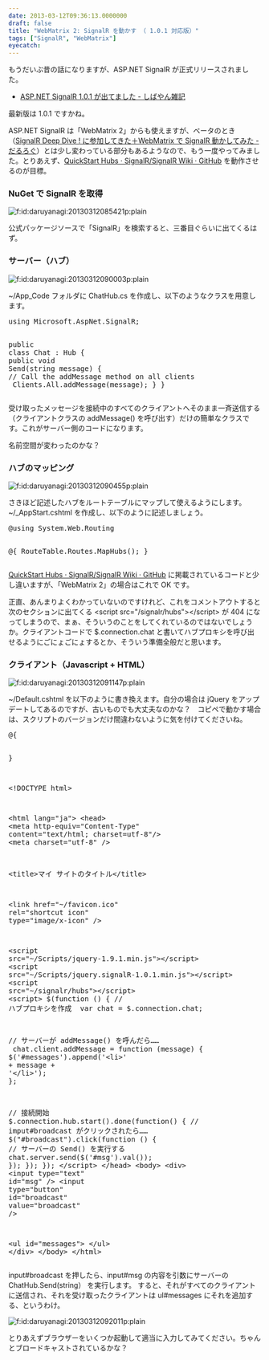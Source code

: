 ```yaml
---
date: 2013-03-12T09:36:13.0000000
draft: false
title: "WebMatrix 2: SignalR を動かす （ 1.0.1 対応版）"
tags: ["SignalR", "WebMatrix"]
eyecatch: 
---
```

<p>もうだいぶ昔の話になりますが、ASP.NET SignalR が正式リリースされました。</p>

<ul>
<li><a href="http://shiba-yan.hatenablog.jp/entry/20130303/1362291390">ASP.NET SignalR 1.0.1 &#x304C;&#x51FA;&#x3066;&#x307E;&#x3057;&#x305F; - &#x3057;&#x3070;&#x3084;&#x3093;&#x96D1;&#x8A18;</a></li>
</ul><p>最新版は 1.0.1 ですかね。</p><p>ASP.NET SignalR は「WebMatrix 2」からも使えますが、ベータのとき（<a href="https://blog.daruyanagi.jp/entry/2012/08/31/031730">SignalR Deep Dive ! &#x306B;&#x53C2;&#x52A0;&#x3057;&#x3066;&#x304D;&#x305F;&#xFF0B;WebMatrix &#x3067; SignalR &#x52D5;&#x304B;&#x3057;&#x3066;&#x307F;&#x305F; - &#x3060;&#x308B;&#x308D;&#x3050;</a>）とは少し変わっている部分もあるようなので、もう一度やってみました。とりあえず、<a href="https://github.com/SignalR/SignalR/wiki/QuickStart-Hubs">QuickStart Hubs &middot; SignalR/SignalR Wiki &middot; GitHub</a> を動作させるのが目標。</p>

<div class="section">
<h3>NuGet で SignalR を取得</h3>
<p><span itemscope itemtype="http://schema.org/Photograph"><img src="20130312085421.png" alt="f:id:daruyanagi:20130312085421p:plain" title="f:id:daruyanagi:20130312085421p:plain" class="hatena-fotolife" itemprop="image"></span></p><p>公式パッケージソースで「SignalR」を検索すると、三番目ぐらいに出てくるはず。</p>

</div>
<div class="section">
<h3>サーバー（ハブ）</h3>
<p><span itemscope itemtype="http://schema.org/Photograph"><img src="20130312090003.png" alt="f:id:daruyanagi:20130312090003p:plain" title="f:id:daruyanagi:20130312090003p:plain" class="hatena-fotolife" itemprop="image"></span></p><p>~/App_Code フォルダに ChatHub.cs を作成し、以下のようなクラスを用意します。</p>
<pre class="code lang-cs" data-lang="cs" data-unlink><span class="synStatement">using</span> Microsoft.AspNet.SignalR;

<span class="synType">public</span> <span class="synType">class</span> Chat : Hub
{
<span class="synType">public</span> <span class="synType">void</span> Send(<span class="synType">string</span> message)
{
<span class="synComment">// Call the addMessage method on all clients            </span>
Clients.All.addMessage(message);
}
}
</pre><p>受け取ったメッセージを接続中のすべてのクライアントへそのまま一斉送信する（クライアントクラスの addMessage() を呼び出す）だけの簡単なクラスです。これがサーバー側のコードになります。</p><p>名前空間が変わったのかな？</p>

</div>
<div class="section">
<h3>ハブのマッピング</h3>
<p><span itemscope itemtype="http://schema.org/Photograph"><img src="20130312090455.png" alt="f:id:daruyanagi:20130312090455p:plain" title="f:id:daruyanagi:20130312090455p:plain" class="hatena-fotolife" itemprop="image"></span></p><p>さきほど記述したハブをルートテーブルにマップして使えるようにします。~/_AppStart.cshtml を作成し、以下のように記述しましょう。</p>
<pre class="code lang-cs" data-lang="cs" data-unlink>@<span class="synStatement">using</span> System.Web.Routing

@{
RouteTable.Routes.MapHubs();
}
</pre><p><a href="https://github.com/SignalR/SignalR/wiki/QuickStart-Hubs">QuickStart Hubs &middot; SignalR/SignalR Wiki &middot; GitHub</a> に掲載されているコードと少し違いますが、「WebMatrix 2」の場合はこれで OK です。</p><p>正直、あんまりよくわかっていないのですけれど、これをコメントアウトすると次のセクションに出てくる &lt;script src="/signalr/hubs"&gt;&lt;/script&gt; が 404 になってしまうので、まぁ、そういうのことをしてくれているのではないでしょうか。クライアントコードで $.connection.chat と書いてハブプロキシを呼び出せるようにごにょごにょするとか、そういう準備全般だと思います。</p>

</div>
<div class="section">
<h3>クライアント（Javascript + HTML）</h3>
<p><span itemscope itemtype="http://schema.org/Photograph"><img src="20130312091147.png" alt="f:id:daruyanagi:20130312091147p:plain" title="f:id:daruyanagi:20130312091147p:plain" class="hatena-fotolife" itemprop="image"></span></p><p>~/Default.cshtml を以下のように書き換えます。自分の場合は jQuery をアップデートしてあるのですが、古いものでも大丈夫なのかな？　コピペで動かす場合は、スクリプトのバージョンだけ間違わないように気を付けてくださいね。</p>
<pre class="code lang-cs" data-lang="cs" data-unlink>@{

}

&lt;!DOCTYPE html&gt;

&lt;html lang=<span class="synConstant">&quot;ja&quot;</span>&gt;
&lt;head&gt;
&lt;meta http-equiv=<span class="synConstant">&quot;Content-Type&quot;</span> content=<span class="synConstant">&quot;text/html; charset=utf-8&quot;</span>/&gt;
&lt;meta charset=<span class="synConstant">&quot;utf-8&quot;</span> /&gt;

&lt;title&gt;マイ サイトのタイトル&lt;/title&gt;

&lt;link href=<span class="synConstant">&quot;~/favicon.ico&quot;</span> rel=<span class="synConstant">&quot;shortcut icon&quot;</span> type=<span class="synConstant">&quot;image/x-icon&quot;</span> /&gt;

&lt;script src=<span class="synConstant">&quot;~/Scripts/jquery-1.9.1.min.js&quot;</span>&gt;&lt;/script&gt;
&lt;script src=<span class="synConstant">&quot;~/Scripts/jquery.signalR-1.0.1.min.js&quot;</span>&gt;&lt;/script&gt;
&lt;script src=<span class="synConstant">&quot;~/signalr/hubs&quot;</span>&gt;&lt;/script&gt;
&lt;script&gt;
$(function () {
<span class="synComment">// ハブプロキシを作成        </span>
var chat = $.connection.chat;

<span class="synComment">// サーバーが addMessage() を呼んだら……         </span>
chat.client.addMessage = function (message) {
$(<span class="synConstant">'</span><span class="synError">#messages</span><span class="synConstant">'</span>).append(<span class="synConstant">'</span><span class="synError">&lt;li&gt;</span><span class="synConstant">'</span> + message + <span class="synConstant">'</span><span class="synError">&lt;/li&gt;</span><span class="synConstant">'</span>);
};

<span class="synComment">// 接続開始</span>
$.connection.hub.start().done(function() {
<span class="synComment">// imput#broadcast がクリックされたら……</span>
$(<span class="synConstant">&quot;#broadcast&quot;</span>).click(function () {
<span class="synComment">// サーバーの Send() を実行する</span>
chat.server.send($(<span class="synConstant">'</span><span class="synError">#msg</span><span class="synConstant">'</span>).val());
});
});
});
&lt;/script&gt;
&lt;/head&gt;
&lt;body&gt;
&lt;div&gt;
&lt;input type=<span class="synConstant">&quot;text&quot;</span> id=<span class="synConstant">&quot;msg&quot;</span> /&gt;
&lt;input type=<span class="synConstant">&quot;button&quot;</span> id=<span class="synConstant">&quot;broadcast&quot;</span> <span class="synStatement">value</span>=<span class="synConstant">&quot;broadcast&quot;</span> /&gt;

&lt;ul id=<span class="synConstant">&quot;messages&quot;</span>&gt;
&lt;/ul&gt;
&lt;/div&gt;
&lt;/body&gt;
&lt;/html&gt;
</pre><p>input#broadcast を押したら、input#msg の内容を引数にサーバーの ChatHub.Send(string） を実行します。 すると、それがすべてのクライアントに送信され、それを受け取ったクライアントは ul#messages にそれを追加する、というわけ。</p><p><span itemscope itemtype="http://schema.org/Photograph"><img src="20130312092011.png" alt="f:id:daruyanagi:20130312092011p:plain" title="f:id:daruyanagi:20130312092011p:plain" class="hatena-fotolife" itemprop="image"></span></p><p>とりあえずブラウザーをいくつか起動して適当に入力してみてください。ちゃんとブロードキャストされているかな？</p>

</div>